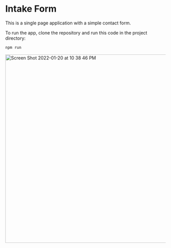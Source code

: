 # Intake Form
This is a single page application with a simple contact form.

To run the app, clone the repository and run this code in the project directory:
```sh
npm run
```
<img width="593" alt="Screen Shot 2022-01-20 at 10 38 46 PM" src="https://user-images.githubusercontent.com/59243188/150472385-4d7fecb1-5b13-4973-a957-9cd98e01e3a8.png">
